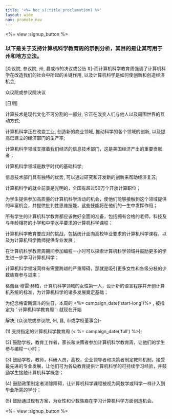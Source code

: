 ```yaml
---
title: '<%= hoc_s(:title_proclamation) %>'
layout: wide
nav: promote_nav
---
```

<%= view :signup_button %>

### 以下是关于支持计算机科学教育周的示例分析，其目的是让其可用于州和地方立法。

  
[众议院, 参议院, 州, 县或市的决议或公告 #]-而计算机科学教育周强调了计算机科学在改造我们的社会中所起的关键作用, 以及计算机科学是如何使创新和创造经济机会;

众议院或参议院决议

[日期]

计算技术是现代文化不可分割的一部分, 它正在改变人们与他人以及周围世界的互动方式;

计算机科学正在改变工业, 创造新的商业领域, 推动科学的各个领域的创新, 以及提高已建立的经济部门的生产率;

计算机科学领域支撑着我们经济的信息技术部门，这是美国经济产出的重要贡献者；

计算机科学领域是数字时代的基础科学;

信息技术部门具有独特的优势, 可以通过研究和开发新的创新来帮助经济复苏;

计算机科学的就业前景是光明的，全国有超过50万个开放计算职位；

为学生提供参加高质量的计算机科学活动的机会，使他们能够接触到这个领域提供的丰富机会，并提供批判性思维技能，这些技能将在他们的一生中发挥作用；

所有学生的计算机科学教育都应该做好全面的准备，包括拥有合格的老师，科技及与年龄相符的小学和中学水平要求的计算机科学课程；

计算机科学教育要应对的挑战，包括统计面向高校毕业要求的计算机科学课程，以及为计算机科学教师提供专业发展；

在计算机科学教育周期间参加编程一小时可以探索计算机科学领域并鼓励更多的学生进一步学习计算机科学；

计算机科学领域同样有需要跨越的严重障碍，那就是吸引更多女性和各级分枝的少数族裔参与进来；

格蕾丝·穆雷·赫柏，计算机科学领域的女性第一人，设计新的语言程序并开创计算机系统的标准，为计算机科学的诸多发展奠定基础；

为纪念格雷斯漏斗的生日，本周的 <%= campaign_date('start-long')%> , 被指定为 ' 计算机科学教育周 ': 就现在开始

解决, (众议院或参议院, 州, 县, 市或学校董事会)-

(1) 支持指定的计算机科学教育周 (< %= campaign_date('full') %>);

(2) 鼓励学校，教育工作者，家长和决策者参加计算机科学教育周，让他们的学生参与编程一小时；

(3) 鼓励学校，教师，科研人员，高校，企业领导者和决策者制定教师机制，接受最先进的专业发展，让他们可为各级教育提供计算机科学的可持续学习经验，并鼓励学生接触计算机科学概念；

(4) 鼓励政策制定者消除障碍，让计算机科学课程被视为同数学或科学一样计入到毕业所需的学分；

(5) 鼓励通过现有方案，为女性和少数族裔在学习计算机科学方面创造机会。

<%= view :signup_button %>